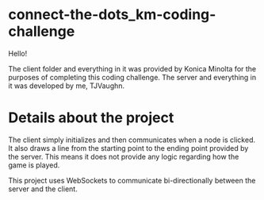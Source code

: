 # connect-the-dots_km-coding-challenge

Hello!

The client folder and everything in it was provided by Konica Minolta for the purposes of completing this coding challenge.
The server and everything in it was developed by me, TJVaughn.

# Details about the project

The client simply initializes and then communicates when a node is clicked. It also draws a line from the starting point to the ending point provided by the server.
This means it does not provide any logic regarding how the game is played.

This project uses WebSockets to communicate bi-directionally between the server and the client. 
